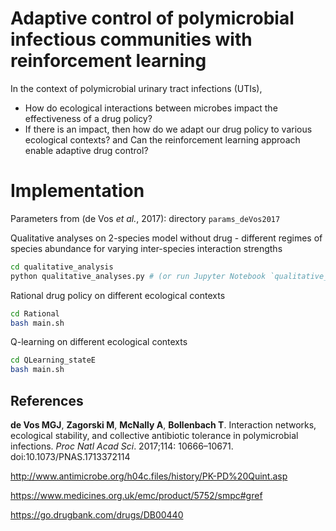 # Adaptive control of  polymicrobial infectious communities with reinforcement learning

In the context of polymicrobial urinary tract infections (UTIs),

- How do ecological interactions between microbes impact the effectiveness of a drug policy?
- If there is an impact, then how do we adapt our drug policy to various ecological contexts? and Can the reinforcement learning approach enable adaptive drug control?

# Implementation

Parameters from (de Vos *et al.*, 2017): directory `params_deVos2017`

Qualitative analyses on 2-species model without drug - different regimes of species abundance for varying inter-species interaction strengths

```bash
cd qualitative_analysis
python qualitative_analyses.py # (or run Jupyter Notebook `qualitative_analyses.ipynb`)
```

Rational drug policy on different ecological contexts

```bash
cd Rational
bash main.sh
```

Q-learning on different ecological contexts

```bash
cd QLearning_stateE
bash main.sh
```

## References

**de Vos MGJ**, **Zagorski M**, **McNally A**, **Bollenbach T**. Interaction networks, ecological stability, and collective antibiotic tolerance in polymicrobial infections. *Proc Natl Acad Sci*. 2017;114: 10666–10671. doi:10.1073/PNAS.1713372114

http://www.antimicrobe.org/h04c.files/history/PK-PD%20Quint.asp

https://www.medicines.org.uk/emc/product/5752/smpc#gref

https://go.drugbank.com/drugs/DB00440